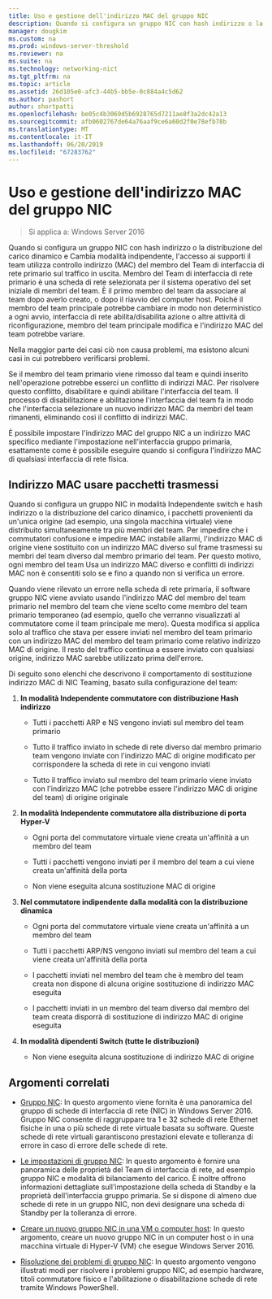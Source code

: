 ```yaml
---
title: Uso e gestione dell'indirizzo MAC del gruppo NIC
description: Quando si configura un gruppo NIC con hash indirizzo o la distribuzione del carico dinamico e Cambia modalità indipendente, l'accesso ai supporti il team utilizza controllo indirizzo (MAC) del membro del Team di interfaccia di rete primario sul traffico in uscita. Membro del Team di interfaccia di rete primario è una scheda di rete selezionata per il sistema operativo del set iniziale di membri del team.
manager: dougkim
ms.custom: na
ms.prod: windows-server-threshold
ms.reviewer: na
ms.suite: na
ms.technology: networking-nict
ms.tgt_pltfrm: na
ms.topic: article
ms.assetid: 26d105e0-afc3-44b5-bb5e-0c884a4c5d62
ms.author: pashort
author: shortpatti
ms.openlocfilehash: be05c4b3069d5b6928765d7211ae8f3a2dc42a13
ms.sourcegitcommit: afb0602767de64a76aaf9ce6a60d2f0e78efb78b
ms.translationtype: MT
ms.contentlocale: it-IT
ms.lasthandoff: 06/20/2019
ms.locfileid: "67283762"
---
```

# <a name="nic-teaming-mac-address-use-and-management"></a>Uso e gestione dell'indirizzo MAC del gruppo NIC

>Si applica a: Windows Server 2016

Quando si configura un gruppo NIC con hash indirizzo o la distribuzione del carico dinamico e Cambia modalità indipendente, l'accesso ai supporti il team utilizza controllo indirizzo (MAC) del membro del Team di interfaccia di rete primario sul traffico in uscita. Membro del Team di interfaccia di rete primario è una scheda di rete selezionata per il sistema operativo del set iniziale di membri del team.  È il primo membro del team da associare al team dopo averlo creato, o dopo il riavvio del computer host. Poiché il membro del team principale potrebbe cambiare in modo non deterministico a ogni avvio, interfaccia di rete abilita/disabilita azione o altre attività di riconfigurazione, membro del team principale modifica e l'indirizzo MAC del team potrebbe variare.  
  
Nella maggior parte dei casi ciò non causa problemi, ma esistono alcuni casi in cui potrebbero verificarsi problemi.  
  
Se il membro del team primario viene rimosso dal team e quindi inserito nell'operazione potrebbe esserci un conflitto di indirizzi MAC. Per risolvere questo conflitto, disabilitare e quindi abilitare l'interfaccia del team. Il processo di disabilitazione e abilitazione l'interfaccia del team fa in modo che l'interfaccia selezionare un nuovo indirizzo MAC da membri del team rimanenti, eliminando così il conflitto di indirizzi MAC.  
  
È possibile impostare l'indirizzo MAC del gruppo NIC a un indirizzo MAC specifico mediante l'impostazione nell'interfaccia gruppo primaria, esattamente come è possibile eseguire quando si configura l'indirizzo MAC di qualsiasi interfaccia di rete fisica.  
  
## <a name="mac-address-use-on-transmitted-packets"></a>Indirizzo MAC usare pacchetti trasmessi  
Quando si configura un gruppo NIC in modalità Independente switch e hash indirizzo o la distribuzione del carico dinamico, i pacchetti provenienti da un'unica origine (ad esempio, una singola macchina virtuale) viene distribuito simultaneamente tra più membri del team. Per impedire che i commutatori confusione e impedire MAC instabile allarmi, l'indirizzo MAC di origine viene sostituito con un indirizzo MAC diverso sul frame trasmessi su membri del team diverso dal membro primario del team. Per questo motivo, ogni membro del team Usa un indirizzo MAC diverso e conflitti di indirizzi MAC non è consentiti solo se e fino a quando non si verifica un errore.  
  
Quando viene rilevato un errore nella scheda di rete primaria, il software gruppo NIC viene avviato usando l'indirizzo MAC del membro del team primario nel membro del team che viene scelto come membro del team primario temporaneo (ad esempio, quello che verranno visualizzati al commutatore come il team principale me mero).  Questa modifica si applica solo al traffico che stava per essere inviati nel membro del team primario con un indirizzo MAC del membro del team primario come relativo indirizzo MAC di origine. Il resto del traffico continua a essere inviato con qualsiasi origine, indirizzo MAC sarebbe utilizzato prima dell'errore.  
  
Di seguito sono elenchi che descrivono il comportamento di sostituzione indirizzo MAC di NIC Teaming, basato sulla configurazione del team:  
  
1.  **In modalità Independente commutatore con distribuzione Hash indirizzo**  
  
    -   Tutti i pacchetti ARP e NS vengono inviati sul membro del team primario  
  
    -   Tutto il traffico inviato in schede di rete diverso dal membro primario team vengono inviate con l'indirizzo MAC di origine modificato per corrispondere la scheda di rete in cui vengono inviati  
  
    -   Tutto il traffico inviato sul membro del team primario viene inviato con l'indirizzo MAC (che potrebbe essere l'indirizzo MAC di origine del team) di origine originale  
  
2.  **In modalità Independente commutatore alla distribuzione di porta Hyper-V**  
  
    -   Ogni porta del commutatore virtuale viene creata un'affinità a un membro del team  
  
    -   Tutti i pacchetti vengono inviati per il membro del team a cui viene creata un'affinità della porta  
  
    -   Non viene eseguita alcuna sostituzione MAC di origine  
  
3.  **Nel commutatore indipendente dalla modalità con la distribuzione dinamica**  
  
    -   Ogni porta del commutatore virtuale viene creata un'affinità a un membro del team  
  
    -   Tutti i pacchetti ARP/NS vengono inviati sul membro del team a cui viene creata un'affinità della porta  
  
    -   I pacchetti inviati nel membro del team che è membro del team creata non dispone di alcuna origine sostituzione di indirizzo MAC eseguita  
  
    -   I pacchetti inviati in un membro del team diverso dal membro del team creata disporrà di sostituzione di indirizzo MAC di origine eseguita  
  
4.  **In modalità dipendenti Switch (tutte le distribuzioni)**  
  
    -   Non viene eseguita alcuna sostituzione di indirizzo MAC di origine  
  
## <a name="related-topics"></a>Argomenti correlati
- [Gruppo NIC](NIC-Teaming.md): In questo argomento viene fornita è una panoramica del gruppo di schede di interfaccia di rete (NIC) in Windows Server 2016. Gruppo NIC consente di raggruppare tra 1 e 32 schede di rete Ethernet fisiche in una o più schede di rete virtuale basata su software. Queste schede di rete virtuali garantiscono prestazioni elevate e tolleranza di errore in caso di errore delle schede di rete.  

- [Le impostazioni di gruppo NIC](nic-teaming-settings.md): In questo argomento è fornire una panoramica delle proprietà del Team di interfaccia di rete, ad esempio gruppo NIC e modalità di bilanciamento del carico. È inoltre offrono informazioni dettagliate sull'impostazione della scheda di Standby e la proprietà dell'interfaccia gruppo primaria. Se si dispone di almeno due schede di rete in un gruppo NIC, non devi designare una scheda di Standby per la tolleranza di errore.
  
- [Creare un nuovo gruppo NIC in una VM o computer host](Create-a-New-NIC-Team-on-a-Host-Computer-or-VM.md): In questo argomento, creare un nuovo gruppo NIC in un computer host o in una macchina virtuale di Hyper-V (VM) che esegue Windows Server 2016.

- [Risoluzione dei problemi di gruppo NIC](Troubleshooting-NIC-Teaming.md): In questo argomento vengono illustrati modi per risolvere i problemi gruppo NIC, ad esempio hardware, titoli commutatore fisico e l'abilitazione o disabilitazione schede di rete tramite Windows PowerShell. 
  


